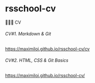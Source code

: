 # rsschool-cv

👨🏻‍💻 CV

###### CV#1. Markdown & Git

https://maximiloi.github.io/rsschool-cv/cv

###### CV#2. HTML, CSS & Git Basics

https://maximiloi.github.io/rsschool-cv/
